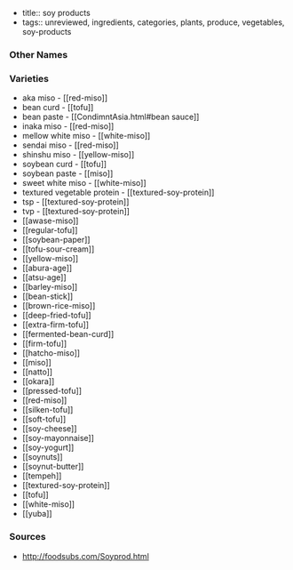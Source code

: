 - title:: soy products
- tags:: unreviewed, ingredients, categories, plants, produce, vegetables, soy-products


### Other Names


### Varieties

* aka miso - [[red-miso]]
* bean curd - [[tofu]]
* bean paste - [[CondimntAsia.html#bean sauce]]
* inaka miso - [[red-miso]]
* mellow white miso - [[white-miso]]
* sendai miso - [[red-miso]]
* shinshu miso - [[yellow-miso]]
* soybean curd - [[tofu]]
* soybean paste - [[miso]]
* sweet white miso - [[white-miso]]
* textured vegetable protein - [[textured-soy-protein]]
* tsp - [[textured-soy-protein]]
* tvp - [[textured-soy-protein]]
* [[awase-miso]]
* [[regular-tofu]]
* [[soybean-paper]]
* [[tofu-sour-cream]]
* [[yellow-miso]]
* [[abura-age]]
* [[atsu-age]]
* [[barley-miso]]
* [[bean-stick]]
* [[brown-rice-miso]]
* [[deep-fried-tofu]]
* [[extra-firm-tofu]]
* [[fermented-bean-curd]]
* [[firm-tofu]]
* [[hatcho-miso]]
* [[miso]]
* [[natto]]
* [[okara]]
* [[pressed-tofu]]
* [[red-miso]]
* [[silken-tofu]]
* [[soft-tofu]]
* [[soy-cheese]]
* [[soy-mayonnaise]]
* [[soy-yogurt]]
* [[soynuts]]
* [[soynut-butter]]
* [[tempeh]]
* [[textured-soy-protein]]
* [[tofu]]
* [[white-miso]]
* [[yuba]]

### Sources
* http://foodsubs.com/Soyprod.html
